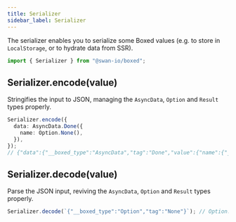 ```yaml
---
title: Serializer
sidebar_label: Serializer
---
```


The serializer enables you to serialize some Boxed values (e.g. to store in `LocalStorage`, or to hydrate data from SSR).

```ts
import { Serializer } from "@swan-io/boxed";
```

## Serializer.encode(value)

Stringifies the input to JSON, managing the `AsyncData`, `Option` and `Result` types properly.

```ts
Serializer.encode({
  data: AsyncData.Done({
    name: Option.None(),
  }),
});
// {"data":{"__boxed_type":"AsyncData","tag":"Done","value":{"name":{"__boxed_type":"Option","tag":"None"}}}}
```

## Serializer.decode(value)

Parse the JSON input, reviving the `AsyncData`, `Option` and `Result` types properly.

```ts
Serializer.decode(`{"__boxed_type":"Option","tag":"None"}`); // Option.None();
```
